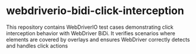 # webdriverio-bidi-click-interception
This repository contains WebDriverIO test cases demonstrating click interception behavior with WebDriver BiDi. It verifies scenarios where elements are covered by overlays and ensures WebDriver correctly detects and handles click actions
